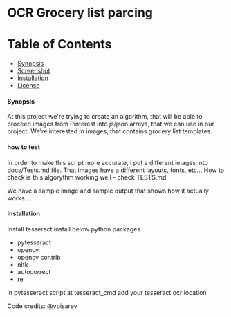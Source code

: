 # OCR Grocery list parcing


Table of Contents
=================

 * [Synopsis](#synopsis)
 * [Screenshot](#screenshot)
 * [Installation](#installation)
 * [License](#license)


#### Synopsis
At this project we're trying to create an algorithm, that will be able to proceed images from Pinterest into js/json arrays, that we can use in our project. We're interested in images, that contains grocery list templates.


#### how to test  
In order to make this script more accurate, i put a different images into docs/Tests.md file.
That images have a different layouts, fonts, etc...
How to check is this algorythm working well - check TESTS.md


We have a sample image and sample output that shows how it actually works....


#### Installation
Install tesseract
install below python packages
* pytesseract
* opencv
* opencv contrib
* nltk
* autocorrect
* re

in pytesseract script at tesseract_cmd add your  tesseract ocr location


Code credits: @vpisarev
